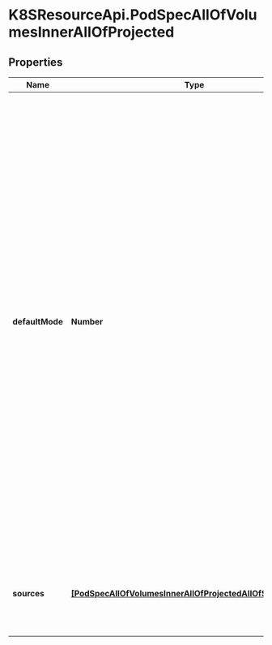 # K8SResourceApi.PodSpecAllOfVolumesInnerAllOfProjected

## Properties

Name | Type | Description | Notes
------------ | ------------- | ------------- | -------------
**defaultMode** | **Number** | defaultMode are the mode bits used to set permissions on created files by default. Must be an octal value between 0000 and 0777 or a decimal value between 0 and 511. YAML accepts both octal and decimal values, JSON requires decimal values for mode bits. Directories within the path are not affected by this setting. This might be in conflict with other options that affect the file mode, like fsGroup, and the result can be other mode bits set. | [optional] 
**sources** | [**[PodSpecAllOfVolumesInnerAllOfProjectedAllOfSourcesInner]**](PodSpecAllOfVolumesInnerAllOfProjectedAllOfSourcesInner.md) | sources is the list of volume projections. Each entry in this list handles one source. | [optional] 


